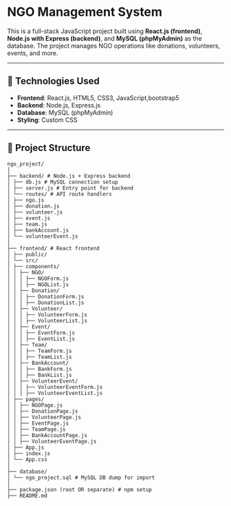 
# NGO Management System

This is a full-stack JavaScript project built using **React.js (frontend)**, **Node.js with Express (backend)**, and **MySQL (phpMyAdmin)** as the database. The project manages NGO operations like donations, volunteers, events, and more.

---

## 🔧 Technologies Used

* **Frontend**: React.js, HTML5, CSS3, JavaScript,bootstrap5
* **Backend**: Node.js, Express.js
* **Database**: MySQL (phpMyAdmin)
* **Styling**: Custom CSS

---

## 📁 Project Structure

```
ngo_project/
│
├── backend/ # Node.js + Express backend
│ ├── db.js # MySQL connection setup
│ ├── server.js # Entry point for backend
│ └── routes/ # API route handlers
│ ├── ngo.js
│ ├── donation.js
│ ├── volunteer.js
│ ├── event.js
│ ├── team.js
│ ├── bankAccount.js
│ └── volunteerEvent.js
│
├── frontend/ # React frontend
│ ├── public/
│ └── src/
│ ├── components/
│ │ ├── NGO/
│ │ │ ├── NGOForm.js
│ │ │ ├── NGOList.js
│ │ ├── Donation/
│ │ │ ├── DonationForm.js
│ │ │ ├── DonationList.js
│ │ ├── Volunteer/
│ │ │ ├── VolunteerForm.js
│ │ │ ├── VolunteerList.js
│ │ ├── Event/
│ │ │ ├── EventForm.js
│ │ │ ├── EventList.js
│ │ ├── Team/
│ │ │ ├── TeamForm.js
│ │ │ ├── TeamList.js
│ │ ├── BankAccount/
│ │ │ ├── BankForm.js
│ │ │ ├── BankList.js
│ │ ├── VolunteerEvent/
│ │ │ ├── VolunteerEventForm.js
│ │ │ ├── VolunteerEventList.js
│ ├── pages/
│ │ ├── NGOPage.js
│ │ ├── DonationPage.js
│ │ ├── VolunteerPage.js
│ │ ├── EventPage.js
│ │ ├── TeamPage.js
│ │ ├── BankAccountPage.js
│ │ ├── VolunteerEventPage.js
│ ├── App.js
│ ├── index.js
│ └── App.css
│
├── database/
│ └── ngo_project.sql # MySQL DB dump for import
│
├── package.json (root OR separate) # npm setup
├── README.md
```



